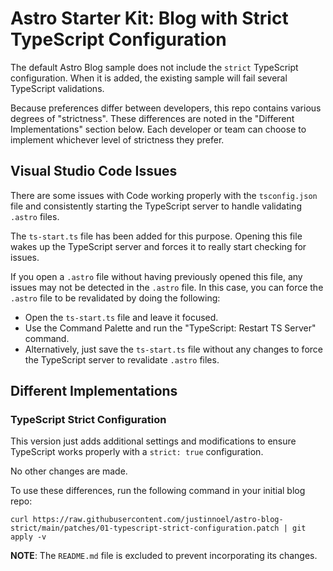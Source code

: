 # Astro Starter Kit: Blog with Strict TypeScript Configuration

The default Astro Blog sample does not include the `strict` TypeScript
configuration. When it is added, the existing sample will fail several
TypeScript validations.

Because preferences differ between developers, this repo contains various degrees
of "strictness". These differences are noted in the "Different Implementations"
section below. Each developer or team can choose to implement whichever level
of strictness they prefer.

## Visual Studio Code Issues

There are some issues with Code working properly with the `tsconfig.json` file
and consistently starting the TypeScript server to handle validating `.astro`
files.

The `ts-start.ts` file has been added for this purpose. Opening this file wakes
up the TypeScript server and forces it to really start checking for issues.

If you open a `.astro` file without having previously opened this file, any
issues may not be detected in the `.astro` file. In this case, you can force
the `.astro` file to be revalidated by doing the following:

-  Open the `ts-start.ts` file and leave it focused.
-  Use the Command Palette and run the "TypeScript: Restart TS Server" command.
-  Alternatively, just save the `ts-start.ts` file without any changes to force
   the TypeScript server to revalidate `.astro` files.

## Different Implementations

### TypeScript Strict Configuration

This version just adds additional settings and modifications to ensure TypeScript
works properly with a `strict: true` configuration.

No other changes are made.

To use these differences, run the following command in your initial blog repo:

```
curl https://raw.githubusercontent.com/justinnoel/astro-blog-strict/main/patches/01-typescript-strict-configuration.patch | git apply -v
```

**NOTE**: The `README.md` file is excluded to prevent incorporating its changes.
